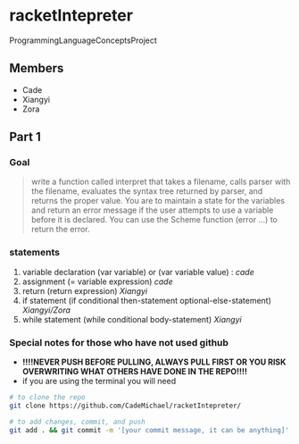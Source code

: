 # racketIntepreter
ProgrammingLanguageConceptsProject

## Members

- Cade 
- Xiangyi
- Zora 

## Part 1

### Goal

> write a function called interpret that takes a filename, calls parser with the filename, 
> evaluates the syntax tree returned by parser, and returns the proper value. You are to maintain a 
> state for the variables and return an error message if the user attempts to use a variable before it is 
> declared. You can use the Scheme function (error ...) to return the error.

### statements

1. variable declaration	(var variable) or (var variable value) : *cade*
2. assignment	(= variable expression) *cade*
3. return	(return expression) *Xiangyi*
4. if statement	(if conditional then-statement optional-else-statement) *Xiangyi/Zora*
5. while statement	(while conditional body-statement) *Xiangyi* 

### Special notes for those who have not used github 

- **!!!!NEVER PUSH BEFORE PULLING, ALWAYS PULL FIRST OR YOU RISK OVERWRITING WHAT OTHERS HAVE DONE IN THE REPO!!!!**
- if you are using the terminal you will need 

```bash
# to clone the repo 
git clone https://github.com/CadeMichael/racketIntepreter/

# to add changes, commit, and push
git add . && git commit -m '[your commit message, it can be anything]' && git push
```
